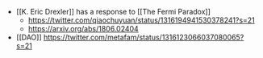 - [[K. Eric Drexler]] has a response to [[The Fermi Paradox]]
    - https://twitter.com/qiaochuyuan/status/1316194941530378241?s=21
    - https://arxiv.org/abs/1806.02404
- [[DAO]] https://twitter.com/metafam/status/1316123066037080065?s=21

